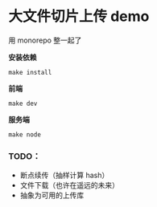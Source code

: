 # 大文件切片上传 demo

用 monorepo 整一起了

**安装依赖**

`make install`

**前端**

`make dev`

**服务端**

`make node`

### TODO：

- 断点续传（抽样计算 hash）
- 文件下载（也许在遥远的未来）
- 抽象为可用的上传库

